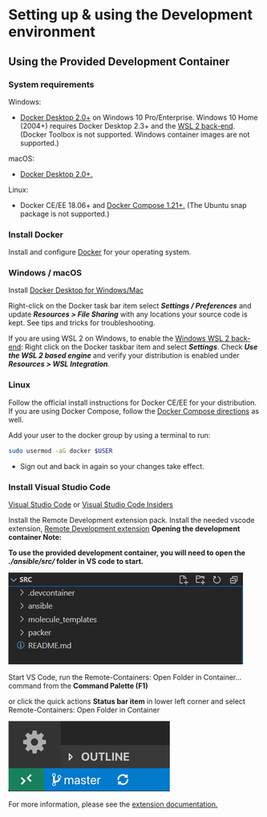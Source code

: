 # Setting up & using the Development environment #

## Using the Provided Development Container ##

### System requirements ###

Windows:

- [Docker Desktop 2.0+](https://www.docker.com/products/docker-desktop) on Windows 10 Pro/Enterprise. Windows 10 Home (2004+) requires Docker Desktop 2.3+ and the [WSL 2 back-end](https://aka.ms/vscode-remote/containers/docker-wsl2). (Docker Toolbox is not supported. Windows container images are not supported.)

macOS:

- [Docker Desktop 2.0+.](https://www.docker.com/products/docker-desktop)

Linux:

- Docker CE/EE 18.06+ and [Docker Compose 1.21+.](https://docs.docker.com/compose/install) (The Ubuntu snap package is not supported.)

### Install Docker ###

Install and configure [Docker](https://www.docker.com/get-started) for your operating system.

### Windows / macOS ###

Install [Docker Desktop for Windows/Mac](https://www.docker.com/products/docker-desktop)

Right-click on the Docker task bar item select **_Settings / Preferences_** and update **_Resources > File Sharing_** with any locations your source code is kept. See tips and tricks for troubleshooting.

If you are using WSL 2 on Windows, to enable the [Windows WSL 2 back-end](https://aka.ms/vscode-remote/containers/docker-wsl2): Right click on the Docker taskbar item and select **_Settings_**. Check **_Use the WSL 2 based engine_** and verify your distribution is enabled under **_Resources > WSL Integration_**.

### Linux ###

Follow the official install instructions for Docker CE/EE for your distribution. If you are using Docker Compose, follow the [Docker Compose directions](https://docs.docker.com/compose/install/) as well.

Add your user to the docker group by using a terminal to run:

```bash
sudo usermod -aG docker $USER
```

- Sign out and back in again so your changes take effect.

### Install Visual Studio Code ###

[Visual Studio Code](https://code.visualstudio.com/) or [Visual Studio Code Insiders](https://code.visualstudio.com/insiders/)

Install the Remote Development extension pack.
Install the needed vscode extension, [Remote Development extension](https://aka.ms/vscode-remote/download/extension)
**Opening the development container
Note:**

**To use the provided development container, you will need to open the _./ansible/src/_ folder in VS code to start.**

![Remote Development extension](../images/ansiblesrc.png)

Start VS Code, run the Remote-Containers: Open Folder in Container... command from the **Command Palette (F1)**

or click the quick actions **Status bar item** in lower left corner and select Remote-Containers: Open Folder in Container

![status bar button](../images/button.png)

For more information, please see the [extension documentation.](https://aka.ms/vscode-remote/containers)
